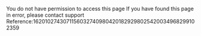 You do not have permission to access this page If you have found this page in error, please contact support Reference:16201027430711560327409804201829298025420034968299102359